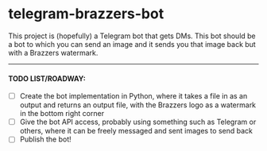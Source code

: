# telegram-brazzers-bot

This project is (hopefully) a Telegram bot that gets DMs. This bot should be a bot to which you can send an image and it sends you that image back but with a Brazzers watermark.

---
#### TODO LIST/ROADWAY:
- [ ] Create the bot implementation in Python, where it takes a file in as an output and returns an output file, with the Brazzers logo as a watermark in the bottom right corner
- [ ] Give the bot API access, probably using something such as Telegram or others, where it can be freely messaged and sent images to send back
- [ ] Publish the bot!